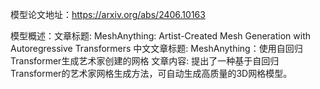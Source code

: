 模型论文地址：https://arxiv.org/abs/2406.10163

模型概述：文章标题: MeshAnything: Artist-Created Mesh Generation with Autoregressive Transformers
中文文章标题: MeshAnything：使用自回归Transformer生成艺术家创建的网格
文章内容: 提出了一种基于自回归Transformer的艺术家网格生成方法，可自动生成高质量的3D网格模型。
